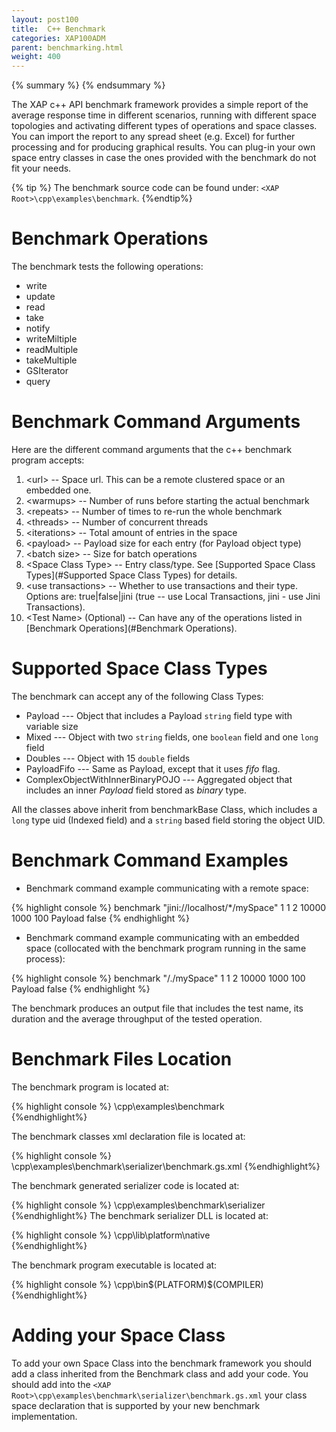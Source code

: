 ```yaml
---
layout: post100
title:  C++ Benchmark
categories: XAP100ADM
parent: benchmarking.html
weight: 400
---
```


{% summary %} {% endsummary %}


The XAP c++ API benchmark framework provides a simple report of the average response time in different scenarios, running with different space topologies and activating different types of operations and space classes.
You can import the report to any spread sheet (e.g. Excel) for further processing and for producing graphical results.
You can plug-in your own space entry classes in case the ones provided with the benchmark do not fit your needs.

{% tip %}
The benchmark source code can be found under: `<XAP Root>\cpp\examples\benchmark`.
{%endtip%}

# Benchmark Operations

The benchmark tests the following operations:

- write
- update
- read
- take
- notify
- writeMiltiple
- readMultiple
- takeMultiple
- GSIterator
- query

# Benchmark Command Arguments

Here are the different command arguments that the c++ benchmark program accepts:

1. \<url\> -- Space url. This can be a remote clustered space or an embedded one.
2. \<warmups\> -- Number of runs before starting the actual benchmark
3. \<repeats\> -- Number of times to re-run the whole benchmark
4. \<threads\> -- Number of concurrent threads
5. \<iterations\> -- Total amount of entries in the space
6. \<payload\> -- Payload size for each entry (for Payload object type)
7. \<batch size\> -- Size for batch operations
8. \<Space Class Type\> -- Entry class/type. See [Supported Space Class Types](#Supported Space Class Types) for details.
9. \<use transactions\> -- Whether to use transactions and their type. Options are: true\|false\|jini (true -- use Local Transactions, jini - use Jini Transactions).
10. \<Test Name\> (Optional) -- Can have any of the operations listed in [Benchmark Operations](#Benchmark Operations).


# Supported Space Class Types

The benchmark can accept any of the following Class Types:

- Payload --- Object that includes a Payload `string` field type with variable size
- Mixed --- Object with two `string` fields, one `boolean` field and one `long` field
- Doubles --- Object with 15 `double` fields
- PayloadFifo --- Same as Payload, except that it uses _fifo_ flag.
- ComplexObjectWithInnerBinaryPOJO --- Aggregated object that includes an inner _Payload_ field stored as _binary_ type.

All the classes above inherit from benchmarkBase Class, which includes a `long` type uid (Indexed field) and a `string` based field storing the object UID.

# Benchmark Command Examples

- Benchmark command example communicating with a remote space:

{% highlight console %}
benchmark "jini://localhost/*/mySpace" 1 1 2 10000 1000 100 Payload false
{% endhighlight %}

- Benchmark command example communicating with an embedded space (collocated with the benchmark program running in the same process):

{% highlight console %}
benchmark "/./mySpace" 1 1 2 10000 1000 100 Payload false
{% endhighlight %}

The benchmark produces an output file that includes the test name, its duration and the average throughput of the tested operation.

# Benchmark Files Location

The benchmark program is located at:

{% highlight console %}
<XAP Root>\cpp\examples\benchmark\
{%endhighlight%}

The benchmark classes xml declaration file is located at:

{% highlight console %}
<XAP Root>\cpp\examples\benchmark\serializer\benchmark.gs.xml
{%endhighlight%}

The benchmark generated serializer code is located at:

{% highlight console %}
<XAP Root>\cpp\examples\benchmark\serializer\
{%endhighlight%}
The benchmark serializer DLL is located at:

{% highlight console %}
<XAP Root>\cpp\lib\platform\native\
{%endhighlight%}

The benchmark program executable is located at:

{% highlight console %}
<XAP Root>\cpp\bin\$(PLATFORM)\$(COMPILER)\
{%endhighlight%}
# Adding your Space Class

To add your own Space Class into the benchmark framework you should add a class inherited from the Benchmark class and add your code.
You should add into the `<XAP Root>\cpp\examples\benchmark\serializer\benchmark.gs.xml` your class space declaration that is supported by your new benchmark implementation.
